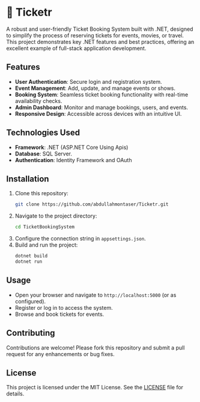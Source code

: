 # 🎫 Ticketr

A robust and user-friendly Ticket Booking System built with .NET, designed to simplify the process of reserving tickets for events, movies, or travel. This project demonstrates key .NET features and best practices, offering an excellent example of full-stack application development.

## Features
- **User Authentication**: Secure login and registration system.
- **Event Management**: Add, update, and manage events or shows.
- **Booking System**: Seamless ticket booking functionality with real-time availability checks.
- **Admin Dashboard**: Monitor and manage bookings, users, and events.
- **Responsive Design**: Accessible across devices with an intuitive UI.

## Technologies Used
- **Framework**: .NET (ASP.NET Core Using Apis)
- **Database**: SQL Server.
- **Authentication**: Identity Framework and OAuth

## Installation
1. Clone this repository:  
   ```bash
   git clone https://github.com/abdullahmontaser/Ticketr.git
   ```
2. Navigate to the project directory:  
   ```bash
   cd TicketBookingSystem
   ```
3. Configure the connection string in `appsettings.json`.
4. Build and run the project:  
   ```bash
   dotnet build
   dotnet run
   ```

## Usage
- Open your browser and navigate to `http://localhost:5000` (or as configured).
- Register or log in to access the system.
- Browse and book tickets for events.

## Contributing
Contributions are welcome! Please fork this repository and submit a pull request for any enhancements or bug fixes.

## License
This project is licensed under the MIT License. See the [LICENSE](LICENSE) file for details.
